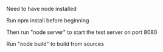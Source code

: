 Need to have node installed

Run npm install before beginning

Then run "node server" to start the test server on port 8080



Run "node build" to build from sources
